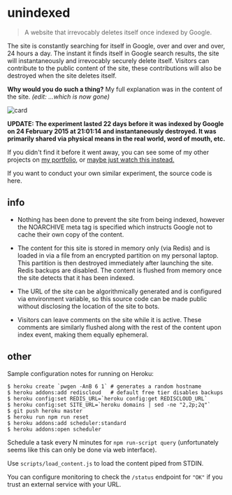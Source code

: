 # unindexed
> A website that irrevocably deletes itself once indexed by Google.

The site is constantly searching for itself in Google, over and over and over, 24 hours a day. The instant it finds itself in Google search results, the site will instantaneously and irrevocably securely delete itself. Visitors can contribute to the public content of the site, these contributions will also be destroyed when the site deletes itself.

**Why would you do such a thing?** My full explanation was in the content of the site.
_(edit: ...which is now gone)_

![card](http://f.cl.ly/items/0Q3t120C0f1f3N1Q0416/unindexed_invite_blurred_sm.jpg)

**UPDATE: The experiment lasted 22 days before it was indexed by Google on 24 February 2015 at 21:01:14 and instantaneously destroyed.  It was primarily shared via physical means in the real world, word of mouth, etc.**

If you didn't find it before it went away, you can see some of my other projects on [my portfolio](http://portfolio.mroth.info), 
or [maybe just watch this instead.](https://www.youtube.com/watch?v=qqmNaOn56mc)

If you want to conduct your own similar experiment, the source code is here.

## info

  - Nothing has been done to prevent the site from being indexed, however the
    NOARCHIVE meta tag is specified which instructs Google not to cache
    their own copy of the content.

  - The content for this site is stored in memory only (via Redis) and is loaded
    in via a file from an encrypted partition on my personal laptop.  This
    partition is then destroyed immediately after launching the site. Redis
    backups are disabled. The content is flushed from memory once the site
    detects that it has been indexed.

  - The URL of the site can be algorithmically generated and is configured via
    environment variable, so this source code can be made public without
    disclosing the location of the site to bots.

  - Visitors can leave comments on the site while it is active. These comments
    are similarly flushed along with the rest of the content upon index event,
    making them equally ephemeral.

## other

Sample configuration notes for running on Heroku:

    $ heroku create `pwgen -AnB 6 1` # generates a random hostname
    $ heroku addons:add rediscloud   # default free tier disables backups
    $ heroku config:set REDIS_URL=`heroku config:get REDISCLOUD_URL`
    $ heroku config:set SITE_URL=`heroku domains | sed -ne "2,2p;2q"`
    $ git push heroku master
    $ heroku run npm run reset
    $ heroku addons:add scheduler:standard
    $ heroku addons:open scheduler

Schedule a task every N minutes for `npm run-script query` (unfortunately seems
like this can only be done via web interface).

Use `scripts/load_content.js` to load the content piped from STDIN.

You can configure monitoring to check the `/status` endpoint for `"OK"` if you
trust an external service with your URL.
